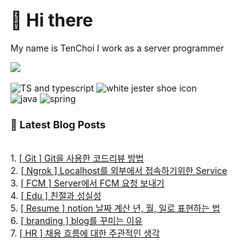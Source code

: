 # 👋 Hi there 
My name is TenChoi
I work as a server programmer
<br />

<a href="https://github.com/ten-log">
  <img align="center" src="https://github-readme-stats-theta-gules-17.vercel.app/api?username=ten-log&show_icons=true&theme=dark&line_height=20"/>
</a>
<br />
<br />
<div>
<img src="https://img.shields.io/badge/TypeScript-007ACC?style=for-the-badge&logo=typescript&logoColor=white" alt="TS and typescript"/>
<img src="https://img.shields.io/badge/Express.js-404D59?style=for-the-badge" alt="white jester shoe icon"/> <br/>
<img src="https://img.shields.io/badge/Java-ED8B00?style=for-the-badge&logo=openjdk&logoColor=white" alt="java"/>
<img src="https://img.shields.io/badge/Spring-6DB33F?style=for-the-badge&logo=spring&logoColor=white" alt="spring"/>
</div>

### 📕 Latest Blog Posts
</br>1. <a href=https://yeolceo.tistory.com/195>[ Git ] Git을 사용한 코드리뷰 방법</a></br>2. <a href=https://yeolceo.tistory.com/184>[ Ngrok ] Localhost를 외부에서 접속하기위한 Service</a></br>3. <a href=https://yeolceo.tistory.com/183>[ FCM ] Server에서 FCM 요청 보내기</a></br>4. <a href=https://yeolceo.tistory.com/182>[ Edu ] 친절과 성실성</a></br>5. <a href=https://yeolceo.tistory.com/181>[ Resume ] notion 날짜 계산 년, 월, 일로 표현하는 법</a></br>6. <a href=https://yeolceo.tistory.com/180>[ branding ] blog를 꾸미는 이유</a></br>7. <a href=https://yeolceo.tistory.com/179>[ HR ] 채용 흐름에 대한 주관적인 생각</a>